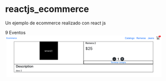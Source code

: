 # reactjs_ecommerce
Un ejemplo de ecommerce realizado con react js 

9 Eventos
![Screenshot](screenshots/screen07.png)